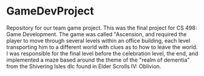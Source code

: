 # GameDevProject
Repository for our team game project.
This was the final project for CS 498: Game Development. The game was called "Ascension, and required the player to move through several levels within an office building, each level transporting him to a different world with clues as to how to leave the world. I was responsible for the final level before the celebration level, the end, and implemented a maze based around the theme of the "realm of dementia" from the Shivering Isles dlc found in Elder Scrolls IV: Oblivion.
